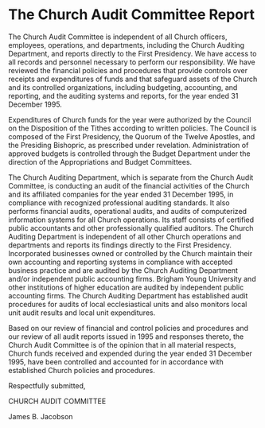# The Church Audit Committee Report

The Church Audit Committee is independent of all Church officers, employees,
operations, and departments, including the Church Auditing Department, and
reports directly to the First Presidency. We have access to all records and
personnel necessary to perform our responsibility. We have reviewed the
financial policies and procedures that provide controls over receipts and
expenditures of funds and that safeguard assets of the Church and its
controlled organizations, including budgeting, accounting, and reporting, and
the auditing systems and reports, for the year ended 31 December 1995.

Expenditures of Church funds for the year were authorized by the Council on
the Disposition of the Tithes according to written policies. The Council is
composed of the First Presidency, the Quorum of the Twelve Apostles, and the
Presiding Bishopric, as prescribed under revelation. Administration of
approved budgets is controlled through the Budget Department under the
direction of the Appropriations and Budget Committees.

The Church Auditing Department, which is separate from the Church Audit
Committee, is conducting an audit of the financial activities of the Church
and its affiliated companies for the year ended 31 December 1995, in
compliance with recognized professional auditing standards. It also performs
financial audits, operational audits, and audits of computerized information
systems for all Church operations. Its staff consists of certified public
accountants and other professionally qualified auditors. The Church Auditing
Department is independent of all other Church operations and departments and
reports its findings directly to the First Presidency. Incorporated businesses
owned or controlled by the Church maintain their own accounting and reporting
systems in compliance with accepted business practice and are audited by the
Church Auditing Department and/or independent public accounting firms. Brigham
Young University and other institutions of higher education are audited by
independent public accounting firms. The Church Auditing Department has
established audit procedures for audits of local ecclesiastical units and also
monitors local unit audit results and local unit expenditures.

Based on our review of financial and control policies and procedures and our
review of all audit reports issued in 1995 and responses thereto, the Church
Audit Committee is of the opinion that in all material respects, Church funds
received and expended during the year ended 31 December 1995, have been
controlled and accounted for in accordance with established Church policies
and procedures.

Respectfully submitted,

CHURCH AUDIT COMMITTEE

James B. Jacobson

